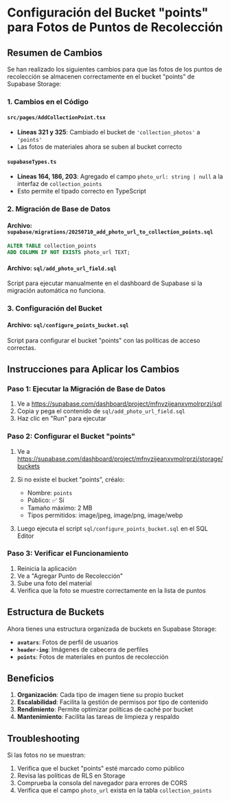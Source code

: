 # Configuración del Bucket "points" para Fotos de Puntos de Recolección

## Resumen de Cambios

Se han realizado los siguientes cambios para que las fotos de los puntos de recolección se almacenen correctamente en el bucket "points" de Supabase Storage:

### 1. Cambios en el Código

#### `src/pages/AddCollectionPoint.tsx`
- **Líneas 321 y 325**: Cambiado el bucket de `'collection_photos'` a `'points'`
- Las fotos de materiales ahora se suben al bucket correcto

#### `supabaseTypes.ts`
- **Líneas 164, 186, 203**: Agregado el campo `photo_url: string | null` a la interfaz de `collection_points`
- Esto permite el tipado correcto en TypeScript

### 2. Migración de Base de Datos

#### Archivo: `supabase/migrations/20250710_add_photo_url_to_collection_points.sql`
```sql
ALTER TABLE collection_points 
ADD COLUMN IF NOT EXISTS photo_url TEXT;
```

#### Archivo: `sql/add_photo_url_field.sql`
Script para ejecutar manualmente en el dashboard de Supabase si la migración automática no funciona.

### 3. Configuración del Bucket

#### Archivo: `sql/configure_points_bucket.sql`
Script para configurar el bucket "points" con las políticas de acceso correctas.

## Instrucciones para Aplicar los Cambios

### Paso 1: Ejecutar la Migración de Base de Datos
1. Ve a https://supabase.com/dashboard/project/mfnvzijeanxvmolrprzj/sql
2. Copia y pega el contenido de `sql/add_photo_url_field.sql`
3. Haz clic en "Run" para ejecutar

### Paso 2: Configurar el Bucket "points"
1. Ve a https://supabase.com/dashboard/project/mfnvzijeanxvmolrprzj/storage/buckets
2. Si no existe el bucket "points", créalo:
   - Nombre: `points`
   - Público: ✅ Sí
   - Tamaño máximo: 2 MB
   - Tipos permitidos: image/jpeg, image/png, image/webp

3. Luego ejecuta el script `sql/configure_points_bucket.sql` en el SQL Editor

### Paso 3: Verificar el Funcionamiento
1. Reinicia la aplicación
2. Ve a "Agregar Punto de Recolección"
3. Sube una foto del material
4. Verifica que la foto se muestre correctamente en la lista de puntos

## Estructura de Buckets

Ahora tienes una estructura organizada de buckets en Supabase Storage:

- **`avatars`**: Fotos de perfil de usuarios
- **`header-img`**: Imágenes de cabecera de perfiles
- **`points`**: Fotos de materiales en puntos de recolección

## Beneficios

1. **Organización**: Cada tipo de imagen tiene su propio bucket
2. **Escalabilidad**: Facilita la gestión de permisos por tipo de contenido
3. **Rendimiento**: Permite optimizar políticas de caché por bucket
4. **Mantenimiento**: Facilita las tareas de limpieza y respaldo

## Troubleshooting

Si las fotos no se muestran:
1. Verifica que el bucket "points" esté marcado como público
2. Revisa las políticas de RLS en Storage
3. Comprueba la consola del navegador para errores de CORS
4. Verifica que el campo `photo_url` exista en la tabla `collection_points`
